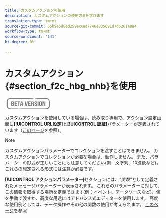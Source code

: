 ```yaml
---
title: カスタムアクションの使用
description: カスタムアクションの使用方法を学びます
translation-type: tm+mt
source-git-commit: 55b9e5d8ed259ec6ed7746e835691d7d6261a8a4
workflow-type: tm+mt
source-wordcount: '141'
ht-degree: 0%

---
```


# カスタムアクション{#section_f2c_hbg_nhb}を使用

![](../assets/do-not-localize/badge.png)

カスタムアクションを使用している場合は、読み取り専用で、アクション設定画面に&#x200B;**[!UICONTROL URL設定]**&#x200B;と&#x200B;**[!UICONTROL 認証]**&#x200B;パラメーターが定義されています（[このページ](../action/about-custom-action-configuration.md)を参照）。

>[!NOTE]
>
>カスタムアクションパラメーターでコレクションを渡すことはできません。 カスタムアクションでコレクションが必要な場合は、動作しません。 また、パラメーターの形式が正しいことにも注意してください(例：文字列、10進数など)。 これらの想定される形式には注意が必要です。

**[!UICONTROL アクションパラメーター]**&#x200B;セクションには、_&quot;変数&quot;_&#x200B;として定義されたメッセージパラメーターが表示されます。 これらのパラメーターに対して、この情報を取得する場所を定義できます(例：イベント、データソースなど)、値を手動で渡すか、高度な用途にはアドバンス式エディターを使用します。 高度な使用例としては、データ操作やその他の関数の使用が考えられます。 [このページ](https://experienceleague.adobe.com/docs/journeys/using/building-advanced-conditions-journeys/expressionadvanced.html)を参照
